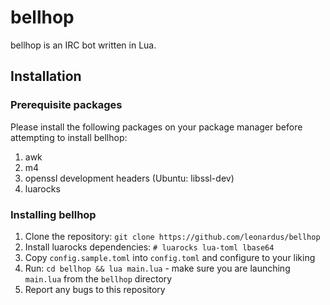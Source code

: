 # bellhop

bellhop is an IRC bot written in Lua.

## Installation

### Prerequisite packages

Please install the following packages on your package manager before attempting to install bellhop:

1. awk
2. m4
3. openssl development headers (Ubuntu: libssl-dev)
4. luarocks

### Installing bellhop

1. Clone the repository: `git clone https://github.com/leonardus/bellhop`
2. Install luarocks dependencies: `# luarocks lua-toml lbase64`
3. Copy `config.sample.toml` into `config.toml` and configure to your liking
4. Run: `cd bellhop && lua main.lua` - make sure you are launching `main.lua` from the `bellhop` directory
5. Report any bugs to this repository
